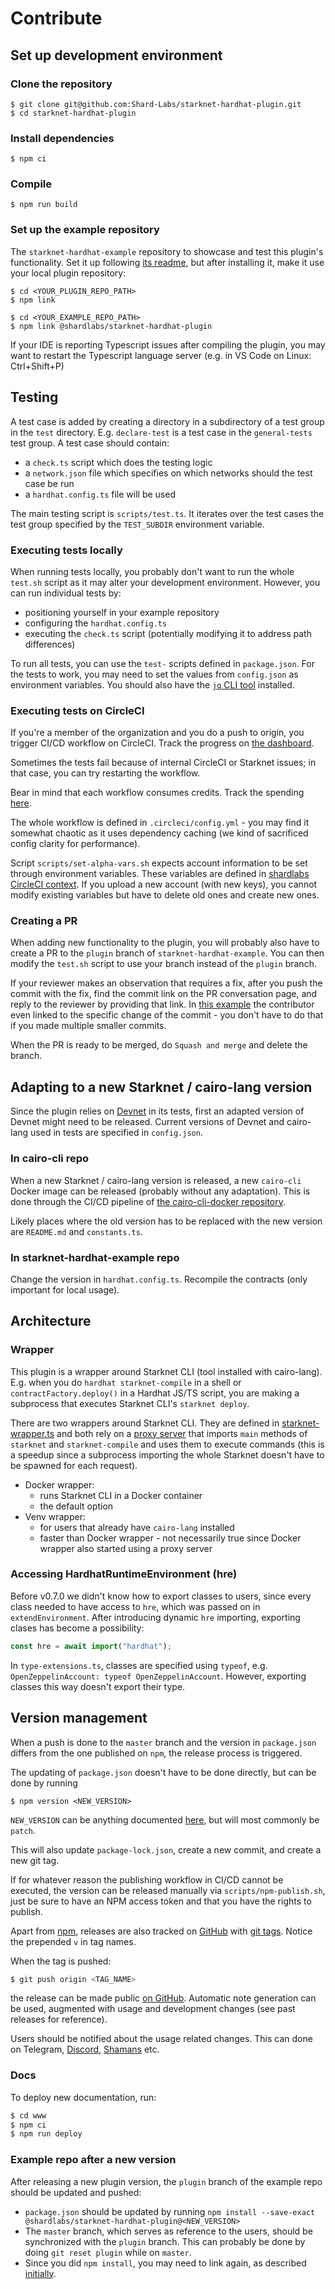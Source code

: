 # Contribute

## Set up development environment

### Clone the repository

```
$ git clone git@github.com:Shard-Labs/starknet-hardhat-plugin.git
$ cd starknet-hardhat-plugin
```

### Install dependencies

```
$ npm ci
```

### Compile

```
$ npm run build
```

### Set up the example repository

The `starknet-hardhat-example` repository to showcase and test this plugin's functionality.
Set it up following [its readme](https://github.com/Shard-Labs/starknet-hardhat-example#get-started), but after installing it, make it use your local plugin repository:

```
$ cd <YOUR_PLUGIN_REPO_PATH>
$ npm link

$ cd <YOUR_EXAMPLE_REPO_PATH>
$ npm link @shardlabs/starknet-hardhat-plugin
```

If your IDE is reporting Typescript issues after compiling the plugin, you may want to restart the Typescript language server (e.g. in VS Code on Linux: Ctrl+Shift+P)

## Testing

A test case is added by creating a directory in a subdirectory of a test group in the `test` directory. E.g. `declare-test` is a test case in the `general-tests` test group. A test case should contain:

-   a `check.ts` script which does the testing logic
-   a `network.json` file which specifies on which networks should the test case be run
-   a `hardhat.config.ts` file will be used

The main testing script is `scripts/test.ts`. It iterates over the test cases the test group specified by the `TEST_SUBDIR` environment variable.

### Executing tests locally

When running tests locally, you probably don't want to run the whole `test.sh` script as it may alter your development environment. However, you can run individual tests by:

-   positioning yourself in your example repository
-   configuring the `hardhat.config.ts`
-   executing the `check.ts` script (potentially modifying it to address path differences)

To run all tests, you can use the `test-` scripts defined in `package.json`. For the tests to work, you may need to set the values from `config.json` as environment variables. You should also have the [`jq` CLI tool](https://stedolan.github.io/jq/) installed.

### Executing tests on CircleCI

If you're a member of the organization and you do a push to origin, you trigger CI/CD workflow on CircleCI. Track the progress on [the dashboard](https://circleci.com/gh/Shard-Labs/workflows/starknet-hardhat-plugin).

Sometimes the tests fail because of internal CircleCI or Starknet issues; in that case, you can try restarting the workflow.

Bear in mind that each workflow consumes credits. Track the spending [here](https://app.circleci.com/settings/plan/github/Shard-Labs/overview).

The whole workflow is defined in `.circleci/config.yml` - you may find it somewhat chaotic as it uses dependency caching (we kind of sacrificed config clarity for performance).

Script `scripts/set-alpha-vars.sh` expects account information to be set through environment variables. These variables are defined in [shardlabs CircleCI context](https://app.circleci.com/settings/organization/github/Shard-Labs/contexts/f7f363c6-f101-4ac8-9193-343c88da5fb0?return-to=https%3A%2F%2Fapp.circleci.com%2Fpipelines%2Fgithub%2FShard-Labs%2Fstarknet-hardhat-plugin). If you upload a new account (with new keys), you cannot modify existing variables but have to delete old ones and create new ones.

### Creating a PR

When adding new functionality to the plugin, you will probably also have to create a PR to the `plugin` branch of `starknet-hardhat-example`. You can then modify the `test.sh` script to use your branch instead of the `plugin` branch.

If your reviewer makes an observation that requires a fix, after you push the commit with the fix, find the commit link on the PR conversation page, and reply to the reviewer by providing that link. In [this example](https://github.com/Shard-Labs/starknet-hardhat-plugin/pull/130#discussion_r913581807) the contributor even linked to the specific change of the commit - you don't have to do that if you made multiple smaller commits.

When the PR is ready to be merged, do `Squash and merge` and delete the branch.

## Adapting to a new Starknet / cairo-lang version

Since the plugin relies on [Devnet](https://github.com/Shard-Labs/starknet-devnet) in its tests, first an adapted version of Devnet might need to be released. Current versions of Devnet and cairo-lang used in tests are specified in `config.json`.

### In cairo-cli repo

When a new Starknet / cairo-lang version is released, a new `cairo-cli` Docker image can be released (probably without any adaptation). This is done through the CI/CD pipeline of [the cairo-cli-docker repository](https://github.com/Shard-Labs/cairo-cli-docker#build-a-new-image).

Likely places where the old version has to be replaced with the new version are `README.md` and `constants.ts`.

### In starknet-hardhat-example repo

Change the version in `hardhat.config.ts`. Recompile the contracts (only important for local usage).

## Architecture

### Wrapper

This plugin is a wrapper around Starknet CLI (tool installed with cairo-lang). E.g. when you do `hardhat starknet-compile` in a shell or `contractFactory.deploy()` in a Hardhat JS/TS script, you are making a subprocess that executes Starknet CLI's `starknet deploy`.

There are two wrappers around Starknet CLI. They are defined in [starknet-wrapper.ts](https://github.com/Shard-Labs/starknet-hardhat-plugin/blob/master/src/starknet-wrappers.ts) and both rely on a [proxy server](https://github.com/Shard-Labs/starknet-hardhat-plugin/blob/master/src/starknet_cli_wrapper.py) that imports `main` methods of `starknet` and `starknet-compile` and uses them to execute commands (this is a speedup since a subprocess importing the whole Starknet doesn't have to be spawned for each request).

-   Docker wrapper:
    -   runs Starknet CLI in a Docker container
    -   the default option
-   Venv wrapper:
    -   for users that already have `cairo-lang` installed
    -   faster than Docker wrapper - not necessarily true since Docker wrapper also started using a proxy server

### Accessing HardhatRuntimeEnvironment (hre)

Before v0.7.0 we didn't know how to export classes to users, since every class needed to have access to `hre`, which was passed on in `extendEnvironment`. After introducing dynamic `hre` importing, exporting clases has become a possibility:

```typescript
const hre = await import("hardhat");
```

In `type-extensions.ts`, classes are specified using `typeof`, e.g. `OpenZeppelinAccount: typeof OpenZeppelinAccount`. However, exporting classes this way doesn't export their type.

## Version management

When a push is done to the `master` branch and the version in `package.json` differs from the one published on `npm`, the release process is triggered.

The updating of `package.json` doesn't have to be done directly, but can be done by running

```
$ npm version <NEW_VERSION>
```

`NEW_VERSION` can be anything documented [here](https://docs.npmjs.com/cli/v8/commands/npm-version), but will most commonly be `patch`.

This will also update `package-lock.json`, create a new commit, and create a new git tag.

If for whatever reason the publishing workflow in CI/CD cannot be executed, the version can be released manually via `scripts/npm-publish.sh`, just be sure to have an NPM access token and that you have the rights to publish.

Apart from [npm](https://www.npmjs.com/package/@shardlabs/starknet-hardhat-plugin?activeTab=versions), releases are also tracked on [GitHub](https://github.com/Shard-Labs/starknet-hardhat-plugin/releases) with [git tags](https://github.com/Shard-Labs/starknet-hardhat-plugin/tags). Notice the prepended `v` in tag names.

When the tag is pushed:

```bash
$ git push origin <TAG_NAME>
```

the release can be made public [on GitHub](https://github.com/Shard-Labs/starknet-hardhat-plugin/releases/new). Automatic note generation can be used, augmented with usage and development changes (see past releases for reference).

Users should be notified about the usage related changes. This can done on Telegram, [Discord](https://discord.com/channels/793094838509764618/912735106899275856), [Shamans](https://community.starknet.io/t/starknet-hardhat-plugin/67) etc.

### Docs

To deploy new documentation, run:

```bash
$ cd www
$ npm ci
$ npm run deploy
```

### Example repo after a new version

After releasing a new plugin version, the `plugin` branch of the example repo should be updated and pushed:

-   `package.json` should be updated by running `npm install --save-exact @shardlabs/starknet-hardhat-plugin@<NEW_VERSION>`
-   The `master` branch, which serves as reference to the users, should be synchronized with the `plugin` branch. This can probably be done by doing `git reset plugin` while on `master`.
-   Since you did `npm install`, you may need to link again, as described [initially](#set-up-the-example-repository).
